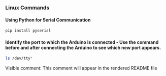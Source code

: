 ### Linux Commands

#### Using Python for Serial Communication
```bash
pip install pyserial
```

#### Identify the port to which the Arduino is connected - Use the command before and after connecting the Arduino to see which new port appears.
```bash
ls /dev/tty*
```
Visible comment: This comment will appear in the rendered README file



